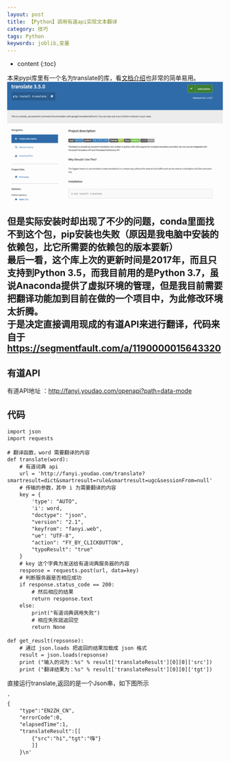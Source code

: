 ```yaml
---
layout: post
title: 【Python】调用有道api实现文本翻译
category: 技巧
tags: Python
keywords: joblib,变量
---
```

* content
{:toc}

本来pypi库里有一个名为translate的库，看[文档介绍](https://pypi.org/project/translate/)也非常的简单易用。
![](/assets/img/skill/python_translate.png)

但是实际安装时却出现了不少的问题，conda里面找不到这个包，pip安装也失败（原因是我电脑中安装的依赖包，比它所需要的依赖包的版本要新）  
最后一看，这个库上次的更新时间是2017年，而且只支持到Python 3.5，而我目前用的是Python 3.7，虽说Anaconda提供了虚拟环境的管理，但是我目前需要把翻译功能加到目前在做的一个项目中，为此修改环境太折腾。  
于是决定直接调用现成的有道API来进行翻译，代码来自于<https://segmentfault.com/a/1190000015643320>
---

## 有道API

有道API地址 ：<http://fanyi.youdao.com/openapi?path=data-mode>



## 代码
```
import json
import requests

# 翻译函数，word 需要翻译的内容
def translate(word):
    # 有道词典 api
    url = 'http://fanyi.youdao.com/translate?smartresult=dict&smartresult=rule&smartresult=ugc&sessionFrom=null'
    # 传输的参数，其中 i 为需要翻译的内容
    key = {
        'type': "AUTO",
        'i': word,
        "doctype": "json",
        "version": "2.1",
        "keyfrom": "fanyi.web",
        "ue": "UTF-8",
        "action": "FY_BY_CLICKBUTTON",
        "typoResult": "true"
    }
    # key 这个字典为发送给有道词典服务器的内容
    response = requests.post(url, data=key)
    # 判断服务器是否相应成功
    if response.status_code == 200:
        # 然后相应的结果
        return response.text
    else:
        print("有道词典调用失败")
        # 相应失败就返回空
        return None

def get_reuslt(repsonse):
    # 通过 json.loads 把返回的结果加载成 json 格式
    result = json.loads(repsonse)
    print ("输入的词为：%s" % result['translateResult'][0][0]['src'])
    print ("翻译结果为：%s" % result['translateResult'][0][0]['tgt'])
```

直接运行translate,返回的是一个Json串，如下图所示
```
' 
{
    "type":"EN2ZH_CN",
    "errorCode":0,
    "elapsedTime":1,
    "translateResult":[[
        {"src":"hi","tgt":"嗨"}
        ]]
    }\n'
```